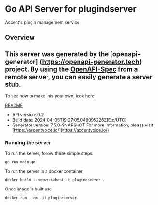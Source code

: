 # Go API Server for plugindserver

Accent's plugin management service

## Overview
This server was generated by the [openapi-generator]
(https://openapi-generator.tech) project.
By using the [OpenAPI-Spec](https://github.com/OAI/OpenAPI-Specification) from a remote server, you can easily generate a server stub.
-

To see how to make this your own, look here:

[README](https://openapi-generator.tech)

- API version: 0.2
- Build date: 2024-04-05T19:27:05.048095226Z[Etc/UTC]
- Generator version: 7.5.0-SNAPSHOT
For more information, please visit [https://accentvoice.io/](https://accentvoice.io/)


### Running the server
To run the server, follow these simple steps:

```
go run main.go
```

To run the server in a docker container
```
docker build --network=host -t plugindserver .
```

Once image is built use
```
docker run --rm -it plugindserver
```
